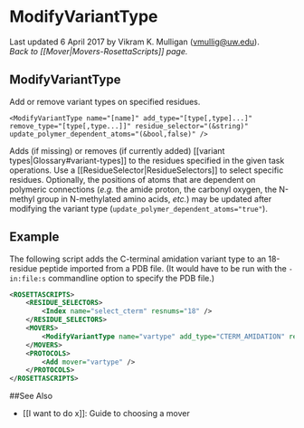 # ModifyVariantType
Last updated 6 April 2017 by Vikram K. Mulligan (vmullig@uw.edu).<br/>
*Back to [[Mover|Movers-RosettaScripts]] page.*
## ModifyVariantType

Add or remove variant types on specified residues.

```
<ModifyVariantType name="[name]" add_type="[type[,type]...]" remove_type="[type[,type...]]" residue_selector="(&string)" update_polymer_dependent_atoms="(&bool,false)" />
```

Adds (if missing) or removes (if currently added) [[variant types|Glossary#variant-types]] to the residues specified in the given task operations. Use a [[ResidueSelector|ResidueSelectors]] to select specific residues.  Optionally, the positions of atoms that are dependent on polymeric connections (_e.g._ the amide proton, the carbonyl oxygen, the N-methyl group in N-methylated amino acids, _etc._) may be updated after modifying the variant type (`update_polymer_dependent_atoms="true"`).

## Example

The following script adds the C-terminal amidation variant type to an 18-residue peptide imported from a PDB file.  (It would have to be run with the ```-in:file:s``` commandline option to specify the PDB file.)

```xml
<ROSETTASCRIPTS>
	<RESIDUE_SELECTORS>
		<Index name="select_cterm" resnums="18" />
	</RESIDUE_SELECTORS>	
	<MOVERS>
		<ModifyVariantType name="vartype" add_type="CTERM_AMIDATION" residue_selector="select_cterm" />
	</MOVERS>
	<PROTOCOLS>
		<Add mover="vartype" />
	</PROTOCOLS>
</ROSETTASCRIPTS>

```

##See Also

* [[I want to do x]]: Guide to choosing a mover

